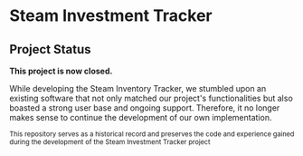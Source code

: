 # Steam Investment Tracker

## Project Status

**This project is now closed.**

While developing the Steam Inventory Tracker, we stumbled upon an existing software that not only matched our project's functionalities but also boasted a strong user base and ongoing support. Therefore, it no longer makes sense to continue the development of our own implementation.

<sub>This repository serves as a historical record and preserves the code and experience gained during the development of the Steam Investment Tracker project</sub>

